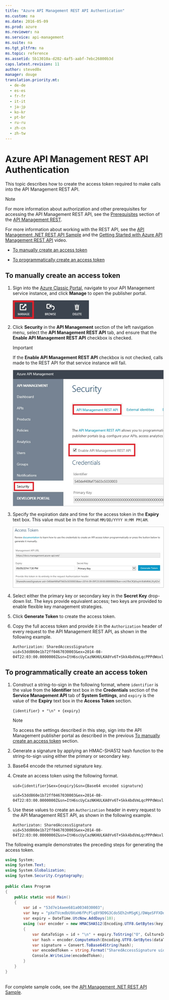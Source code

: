 ```yaml
---
title: "Azure API Management REST API Authentication"
ms.custom: na
ms.date: 2016-05-09
ms.prod: azure
ms.reviewer: na
ms.service: api-management
ms.suite: na
ms.tgt_pltfrm: na
ms.topic: reference
ms.assetid: 5b13010a-d202-4af5-aabf-7ebc26800b3d
caps.latest.revision: 11
author: steved0x
manager: douge
translation.priority.mt: 
  - de-de
  - es-es
  - fr-fr
  - it-it
  - ja-jp
  - ko-kr
  - pt-br
  - ru-ru
  - zh-cn
  - zh-tw
---
```

# Azure API Management REST API Authentication
This topic describes how to create the access token required to make calls into the API Management REST API.  
  
> [!NOTE]
>  For more information about authorization and other prerequisites for accessing the API Management REST API, see the [Prerequisites](../ApiManagementREST/API-Management-REST.md#Prerequisites) section of the [API Management REST](../ApiManagementREST/API-Management-REST.md).  
>   
>  For more information about working with the REST API, see the [API Management .NET REST API Sample](https://github.com/Azure/api-management-samples/tree/master/restApiDemo) and the [Getting Started with Azure API Management REST API](http://azure.microsoft.com/documentation/videos/getting-started-with-azure-api-management-rest-api/) video.  
  
-   [To manually create an access token](../ApiManagementREST/Azure-API-Management-REST-API-Authentication.md#ManuallyCreateToken)  
  
-   [To programmatically create an access token](../ApiManagementREST/Azure-API-Management-REST-API-Authentication.md#ProgrammaticallyCreateToken)  
  
##  <a name="ManuallyCreateToken"></a> To manually create an access token  
  
1.  Sign into the [Azure Classic Portal](https://manage.windowsazure.com/), navigate to your API Management service instance, and click **Manage** to open the publisher portal.  
  
     ![API Management Console](../ApiManagementREST/media/APIManagementConsole.jpg "APIManagementConsole")  
  
2.  Click **Security** in the **API Management** section of the left navigation menu, select the **API Management REST API** tab, and ensure that the **Enable API Management REST API** checkbox is checked.  
  
    > [!IMPORTANT]
    >  If the **Enable API Management REST API** checkbox is not checked, calls made to the REST API for that service instance will fail.  
  
     ![API Management System Settings](../ApiManagementREST/media/APIManagementSystemSettings.jpg "APIManagementSystemSettings")  
  
3.  Specify the expiration date and time for the access token in the **Expiry** text box. This value must be in the format `MM/DD/YYYY H:MM PM|AM`.  
  
     ![API Management Access Token](../ApiManagementREST/media/APIManagementAccessToken.jpg "APIManagementAccessToken")  
  
4.  Select either the primary key or secondary key in the **Secret Key** drop-down list. The keys provide equivalent access; two keys are provided to enable flexible key management strategies.  
  
5.  Click **Generate Token** to create the access token.  
  
6.  Copy the full access token and provide it in the `Authorization` header of every request to the API Management REST API, as shown in the following example.  
  
    ```  
    Authorization: SharedAccessSignature uid=53dd860e1b72ff0467030003&ex=2014-08-04T22:03:00.0000000Z&sn=ItH6scUyCazNKHULKA0Yv6T+Skk4bdVmLqcPPPdWoxl2n1+rVbhKlplFrqjkoUFRr0og4wjeDz4yfThC82OjfQ==  
    ```  
  
##  <a name="ProgrammaticallyCreateToken"></a> To programmatically create an access token  
  
1.  Construct a string-to-sign in the following format, where `identifier` is the value from the **Identifier** text box in the **Credentials** section of the **Service Management API** tab of **System Settings**, and `expiry` is the value of the **Expiry** text box in the **Access Token** section.  
  
     `{identifier} + "\n" + {expiry}`  
  
    > [!NOTE]
    >  To access the settings described in this step, sign into the API Management publisher portal as described in the previous [To manually create an access token](#ManuallyCreateToken) section.  
  
2.  Generate a signature by applying an HMAC-SHA512 hash function to the string-to-sign using either the primary or secondary key.  
  
3.  Base64 encode the returned signature key.  
  
4.  Create an access token using the following format.  
  
     `uid={identifier}&ex={expiry}&sn={Base64 encoded signature}`  
  
    ```  
    uid=53dd860e1b72ff0467030003&ex=2014-08-04T22:03:00.0000000Z&sn=ItH6scUyCazNKHULKA0Yv6T+Skk4bdVmLqcPPPdWoxl2n1+rVbhKlplFrqjkoUFRr0og4wjeDz4yfThC82OjfQ==  
    ```  
  
5.  Use these values to create an `Authorization` header in every request to the API Management REST API, as shown in the following example.  
  
    ```  
    Authorizaton: SharedAccessSignature uid=53dd860e1b72ff0467030003&ex=2014-08-04T22:03:00.0000000Z&sn=ItH6scUyCazNKHULKA0Yv6T+Skk4bdVmLqcPPPdWoxl2n1+rVbhKlplFrqjkoUFRr0og4wjeDz4yfThC82OjfQ==  
    ```  
  
 The following example demonstrates the preceding steps for generating the access token.  
  
```c#  
using System;   
using System.Text;   
using System.Globalization;   
using System.Security.Cryptography;   
  
public class Program   
{   
    public static void Main()   
    {   
        var id = "53d7e14aee681a0034030003";   
        var key = "pXeTVcmdbU9XxH6fPcPlq8Y9D9G3Cdo5Eh2nMSgKj/DWqeSFFXDdmpz5Trv+L2hQNM+nGa704Rf8Z22W9O1jdQ==";   
        var expiry = DateTime.UtcNow.AddDays(10);   
        using (var encoder = new HMACSHA512(Encoding.UTF8.GetBytes(key)))   
        {   
            var dataToSign = id + "\n" + expiry.ToString("O", CultureInfo.InvariantCulture);   
            var hash = encoder.ComputeHash(Encoding.UTF8.GetBytes(dataToSign));   
            var signature = Convert.ToBase64String(hash);   
            var encodedToken = string.Format("SharedAccessSignature uid={0}&ex={1:o}&sn={2}", id, expiry, signature);   
            Console.WriteLine(encodedToken);   
        }   
    }   
}  
  
```  
  
 For complete sample code, see the [API Management .NET REST API Sample](https://github.com/Azure/api-management-samples/tree/master/restApiDemo).  
  
